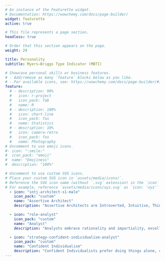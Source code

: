 ```yaml
---
# An instance of the Featurette widget.
# Documentation: https://wowchemy.com/docs/page-builder/
widget: featurette
active: true

# This file represents a page section.
headless: true

# Order that this section appears on the page.
weight: 29

title: Personality
subtitle: Myers–Briggs Type Indicator (MBTI)

# Showcase personal skills or business features.
# - Add/remove as many `feature` blocks below as you like.
# - For available icons, see: https://wowchemy.com/docs/page-builder/#icons
feature:
  # - description: 90%
  #   icon: r-project
  #   icon_pack: fab
  #   name: R
  # - description: 100%
  #   icon: chart-line
  #   icon_pack: fas
  #   name: Statistics
  # - description: 10%
  #   icon: camera-retro
  #   icon_pack: fas
  #   name: Photography
# Uncomment to use emoji icons.
#- icon: ":smile:"
#  icon_pack: "emoji"
#  name: "Emojiness"
#  description: "100%"

# Uncomment to use custom SVG icons.
# Place your custom SVG icon in `assets/media/icons/`.
# Reference the SVG icon name (without `.svg` extension) in the `icon` field.
# For example, reference `assets/media/icons/xyz.svg` as `icon: 'xyz'`
  - icon: "intj-architect-s1-male"
    icon_pack: "custom"
    name: "Assertive Architect"
    description: "Assertive Architects are Introverted, Intuitive, Thinking, Judging and Assertive. These thoughtful tacticians love perfecting the details of life, applying creativity and rationality. " 

  - icon: "role-analyst"
    icon_pack: "custom"
    name: "Analyst"
    description: "Analysts embrace rationality and impartiality, excelling in intellectual debates and scientific or technological fields. They are fiercely independent, open-minded, and strong-willed. "

  - icon: "strategy-confident-individualism-analyst"
    icon_pack: "custom"
    name: "Confident Individualism"
    description: "Confident Individualists prefer doing things alone, choosing to rely on their own skills and instincts instead of seeking contact with other people. They know what they are good at. <a href="https://www.16personalities.com/articles/strategies-confident-individualism/">Read More.</a>"
---
```

